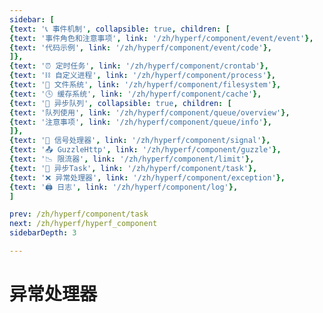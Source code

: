 ```yaml
---
sidebar: [
{text: '📞 事件机制', collapsible: true, children: [
{text: '事件角色和注意事项', link: '/zh/hyperf/component/event/event'},
{text: '代码示例', link: '/zh/hyperf/component/event/code'},
]},
{text: '⏰ 定时任务', link: '/zh/hyperf/component/crontab'},
{text: '⛓ 自定义进程', link: '/zh/hyperf/component/process'},
{text: '📝 文件系统', link: '/zh/hyperf/component/filesystem'},
{text: '🕓 缓存系统', link: '/zh/hyperf/component/cache'},
{text: '📩 异步队列', collapsible: true, children: [
{text: '队列使用', link: '/zh/hyperf/component/queue/overview'},
{text: '注意事项', link: '/zh/hyperf/component/queue/info'},
]},
{text: '🚦 信号处理器', link: '/zh/hyperf/component/signal'},
{text: '📤 GuzzleHttp', link: '/zh/hyperf/component/guzzle'},
{text: '📉 限流器', link: '/zh/hyperf/component/limit'},
{text: '📮 异步Task', link: '/zh/hyperf/component/task'},
{text: '❌ 异常处理器', link: '/zh/hyperf/component/exception'},
{text: '🖨 日志', link: '/zh/hyperf/component/log'},
]

prev: /zh/hyperf/component/task
next: /zh/hyperf/hyperf_component
sidebarDepth: 3

---
```


# 异常处理器